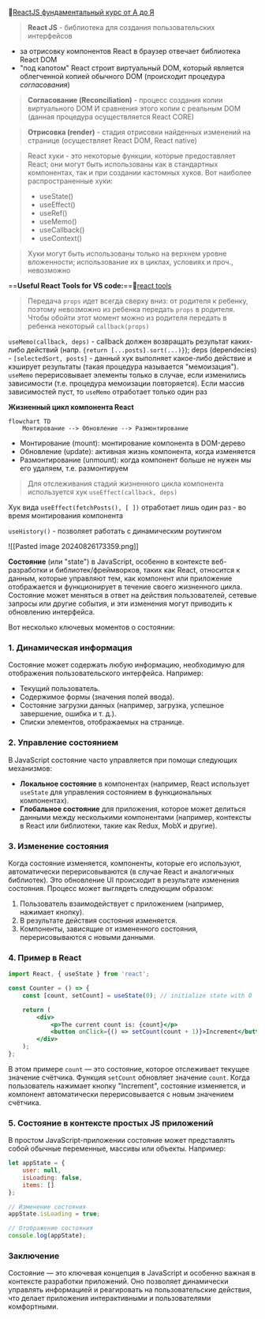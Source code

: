 
🔗[ReactJS фундаментальный курс от А до Я](#https://www.youtube.com/watch?v=GNrdg3PzpJQ)

> **React JS** - библиотека для создания пользовательских интерфейсов

- за отрисовку компонентов React в браузер отвечает библиотека React DOM
- "под капотом" React строит виртуальный DOM, который является облегченной копией обычного DOM (происходит процедура *согласования*)

>**Согласование (Reconciliation)** - процесс создания копии виртуального DOM И сравнения этого копии с реальным DOM (данная процедура осуществляется React CORE)

>**Отрисовка (render)** - стадия отрисовки найденных изменений на странице (осуществляет React DOM, React native)

>React хуки - это некоторые функции, которые предоставляет React; они могут быть использованы как в стандартных компонентах, так и при создании кастомных хуков. Вот наиболее распространенные хуки:
>- useState()
>- useEffect()
>- useRef()
>- useMemo()
>- useCallback()
>- useContext()

>Хуки могут быть использованы только на верхнем уровне вложенности; использование их в циклах, условиях и проч., невозможно

==**Useful React Tools for VS code:**==🔗[react tools](#https://www.telerik.com/blogs/top-5-vs-code-extensions-react-developers)

>Передача `props` идет всегда сверху вниз: от родителя к ребенку, поэтому невозможно из ребенка передать `props` в родителя. Чтобы обойти этот момент можно из родителя передать в ребенка некоторый `callback(props)`

`useMemo(callback, deps)` - callback должен возвращать результат каких-либо действий (напр. `{return [...posts].sort(...)}`); deps (dependecies) - `[selectedSort, posts]` - данный хук выполняет какое-либо действие и кэширует результаты (такая процедура называется "мемоизация"). `useMemo` перерисовывает элементы только в случае, если изменились зависимости (т.е. процедура мемоизации повторяется). Если массив зависимостей пуст, то `useMemo` отработает только один раз

**Жизненный цикл компонента React**

```mermaid
flowchart TD
    Монтирование --> Обновление --> Размонтирование
```

 - Монтирование (mount): монтирование компонента в DOM-дерево
 - Обновление (update): активная жизнь компонента, когда изменяется
 - Размонтирование (unmount): когда компонент больше не нужен мы его удаляем, т.е. размонтируем

>Для отслеживания стадий жизненного цикла компонента используется хук `useEffect(callback, deps)`

Хук вида `useEffect(fetchPosts(), [ ])` отработает лишь один раз - во время монтирования компонента

`useHistory()` - позволяет работать с динамическим роутингом

![[Pasted image 20240826173359.png]]

**Состояние** (или "state") в JavaScript, особенно в контексте веб-разработки и библиотек/фреймворков, таких как React, относится к данным, которые управляют тем, как компонент или приложение отображается и функционирует в течение своего жизненного цикла. Состояние может меняться в ответ на действия пользователей, сетевые запросы или другие события, и эти изменения могут приводить к обновлению интерфейса.

Вот несколько ключевых моментов о состоянии:

### 1. Динамическая информация

Состояние может содержать любую информацию, необходимую для отображения пользовательского интерфейса. Например:
- Текущий пользователь.
- Содержимое формы (значения полей ввода).
- Состояние загрузки данных (например, загрузка, успешное завершение, ошибка и т. д.).
- Списки элементов, отображаемых на странице.

### 2. Управление состоянием

В JavaScript состояние часто управляется при помощи следующих механизмов:

- **Локальное состояние** в компонентах (например, React использует `useState` для управления состоянием в функциональных компонентах).
- **Глобальное состояние** для приложения, которое может делиться данными между несколькими компонентами (например, контексты в React или библиотеки, такие как Redux, MobX и другие).

### 3. Изменение состояния

Когда состояние изменяется, компоненты, которые его используют, автоматически перерисовываются (в случае React и аналогичных библиотек). Это обновление UI происходит в результате изменения состояния. Процесс может выглядеть следующим образом:
1. Пользователь взаимодействует с приложением (например, нажимает кнопку).
2. В результате действия состояния изменяется.
3. Компоненты, зависящие от измененного состояния, перерисовываются с новыми данными.

### 4. Пример в React

```jsx
import React, { useState } from 'react';

const Counter = () => {
    const [count, setCount] = useState(0); // initialize state with 0

    return (
        <div>
            <p>The current count is: {count}</p>
            <button onClick={() => setCount(count + 1)}>Increment</button>
        </div>
    );
};
```

В этом примере `count` — это состояние, которое отслеживает текущее значение счётчика. Функция `setCount` обновляет значение `count`. Когда пользователь нажимает кнопку "Increment", состояние изменяется, и компонент автоматически перерисовывается с новым значением счётчика.

### 5. Состояние в контексте простых JS приложений

В простом JavaScript-приложении состояние может представлять собой обычные переменные, массивы или объекты. Например:

```javascript
let appState = {
    user: null,
    isLoading: false,
    items: []
};

// Изменение состояния
appState.isLoading = true;

// Отображение состояния
console.log(appState);
```

### Заключение

Состояние — это ключевая концепция в JavaScript и особенно важная в контексте разработки приложений. Оно позволяет динамически управлять информацией и реагировать на пользовательские действия, что делает приложения интерактивными и пользователями комфортными.